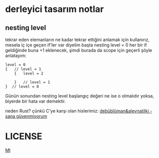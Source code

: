 # derleyici tasarım notlar

## nesting level
tekrar eden elemanların ne kadar tekrar ettiğini anlamak için kullanırız, mesela iç içe geçen if'ler var diyelim başta nesting level = 0 her bir if geldiğinde buna +1 eklenecek, şimdi burada da scope için geçerli şöyle anlatayım:

```
level = 0
{	// level = 1
	{	level = 2	
		
	}	// level = 1
}  // level = 0
```
Günün sonundan nesting level başlangıç değeri ne ise o olmalıdır yoksa, biyerde bir hata var demektir.

neden Rust? çünkü C'ye karşı olan hislerimiz:
[debüblüman&aleynatilki - sana güvenmiyorum](https://www.youtube.com/watch?v=XGGXlj6grzQ)

# LICENSE
[MI]()
